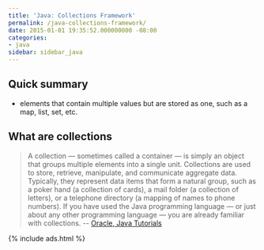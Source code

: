 ```yaml
---
title: 'Java: Collections Framework'
permalink: /java-collections-framework/
date: 2015-01-01 19:35:52.000000000 -08:00
categories:
- java
sidebar: sidebar_java
---
```


## Quick summary

* elements that contain multiple values but are stored as one, such as a map, list, set, etc.

## What are collections

> A collection — sometimes called a container — is simply an object that groups multiple elements into a single unit. Collections are used to store, retrieve, manipulate, and communicate aggregate data. Typically, they represent data items that form a natural group, such as a poker hand (a collection of cards), a mail folder (a collection of letters), or a telephone directory (a mapping of names to phone numbers). If you have used the Java programming language — or just about any other programming language — you are already familiar with collections.
> -- [Oracle, Java Tutorials](https://docs.oracle.com/javase/tutorial/collections/intro/index.html)

{% include ads.html %}
